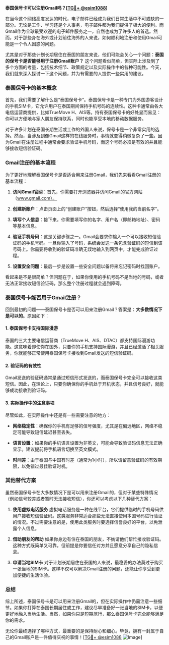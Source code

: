 **泰国保号卡可以注册Gmail吗？[[TG💪+ @esim1088](https://t.me/s/esim1088)]**

在当今这个网络高度发达的时代，电子邮件已经成为我们日常生活中不可或缺的一部分。无论是工作、学习还是个人事务，电子邮件都为我们提供了极大的便利。而Gmail作为全球最受欢迎的电子邮件服务之一，自然也成为了许多人的首选。然而，对于那些身在海外或计划前往海外的人来说，如何顺利地注册和使用Gmail可能是一个令人困惑的问题。

尤其是对于那些计划长期居住在泰国的朋友来说，他们可能会关心一个问题：**泰国的保号卡是否能够用于注册Gmail账户？** 这个问题看似简单，但实际上涉及到了多个方面的考量，包括技术细节、政策规定以及实际操作中的各种可能性。今天，我们就来深入探讨一下这个问题，并为有需要的人提供一些实用的建议。

### 泰国保号卡的基本概念

首先，我们需要了解什么是“泰国保号卡”。泰国保号卡是一种专门为外国游客设计的手机SIM卡，它允许用户在泰国期间保持手机号码的连续性。这种卡通常由各大电信运营商提供，比如TrueMove H、AIS等。持有泰国保号卡的好处显而易见：你可以方便地与家人朋友保持联系，同时也能享受本地的移动数据服务。

对于许多计划在泰国长期生活或工作的外国人来说，保号卡是一个非常实用的选择。然而，当涉及到像Gmail这样的在线服务时，事情就变得稍微复杂了一些。因为Gmail在注册过程中通常会要求验证手机号码，而这个号码必须是有效的并且能够接收短信验证码。

### Gmail注册的基本流程

为了更好地理解泰国保号卡是否适合用来注册Gmail，我们先来看看Gmail注册的基本流程：

1. **访问Gmail官网**：首先，你需要打开浏览器并访问Gmail的官方网站（www.gmail.com）。
   
2. **创建新账户**：点击页面上的“创建账户”按钮，然后选择“使用我的当前名字”。

3. **填写个人信息**：接下来，你需要填写你的名字、用户名（即邮箱地址）、密码等基本信息。

4. **验证手机号码**：这是关键步骤之一。Gmail会要求你输入一个可以接收短信验证码的手机号码。一旦你输入了号码，系统会发送一条包含验证码的短信到该号码上。你需要将收到的验证码准确无误地输入到网页中，才能完成验证过程。

5. **设置安全问题**：最后一步是设置一些安全问题以备将来忘记密码时找回账户。

看起来是不是很简单？但问题在于，如果你使用的手机号码不是当地的号码，或者无法正常接收短信验证码，那么整个注册过程就会遇到障碍。

### 泰国保号卡能否用于Gmail注册？

回到最初的问题——泰国保号卡是否可以用来注册Gmail？答案是：**大多数情况下是可以的**。原因如下：

#### 1. 泰国保号卡支持国际漫游
泰国的三大主要电信运营商（TrueMove H、AIS、DTAC）都支持国际漫游功能。这意味着即使你在国外，只要你的手机支持国际漫游，并且已经激活了相关服务，你就能够正常使用泰国保号卡接收到Gmail发送的短信验证码。

#### 2. 验证码的有效性
Gmail发送的验证码通常是通过短信形式发送的，而泰国保号卡完全可以接收这类短信。因此，在理论上，只要你确保你的手机处于开机状态，并且信号良好，就能够成功接收到验证码。

#### 3. 实际操作中的注意事项
尽管如此，在实际操作中还是有一些需要注意的地方：

- **网络稳定性**：确保你的手机有足够的信号强度，尤其是在偏远地区，网络不稳定可能导致短信延迟甚至丢失。
  
- **语言设置**：如果你的手机语言设置为非英文，可能会导致验证码信息无法正确显示。建议提前将手机语言切换至英文模式。

- **时间差**：由于泰国与中国有时差（通常为1小时），所以请留意验证码的有效期限，以免错过最佳验证时机。

### 其他替代方案

虽然泰国保号卡在大多数情况下是可以用来注册Gmail的，但对于某些特殊情况（例如信号较差或者暂时无法接收短信），你还可以考虑以下几种替代方案：

1. **使用虚拟电话服务**
   虚拟电话服务是一种在线平台，它们提供临时的手机号码供用户接收短信验证码。这类服务非常适合那些无法直接使用本国号码进行验证的情况。不过需要注意的是，使用此类服务时要选择信誉良好的平台，以免泄露个人信息。

2. **借助朋友的帮助**
   如果你身边有住在泰国的朋友，不妨请他们帮忙接收验证码。这种方式既简单又可靠，但前提是你要信任对方并且愿意分享自己的隐私信息。

3. **申请当地SIM卡**
   对于计划长期居住在泰国的人来说，最稳妥的办法莫过于购买一张当地的SIM卡。这样不仅可以解决Gmail注册的问题，还能让你享受到更加便捷的生活体验。

### 总结

综上所述，泰国保号卡是可以用来注册Gmail的，但在实际操作中仍需注意一些细节。如果你打算在泰国长期居住或工作，建议尽早准备好一张当地的SIM卡，以便更好地融入当地生活。当然，如果你只是短期旅行，那么泰国保号卡完全能够满足你的需求。

无论你最终选择了哪种方式，最重要的是保持耐心和细心。毕竟，拥有一封属于自己的Gmail账户是一件值得庆祝的事情！[[TG💪+ @esim1088](https://t.me/s/esim1088) ![Image](https://i.postimg.cc/4NQfJmqS/Snipaste-2025-05-13-00-14-12.png)]